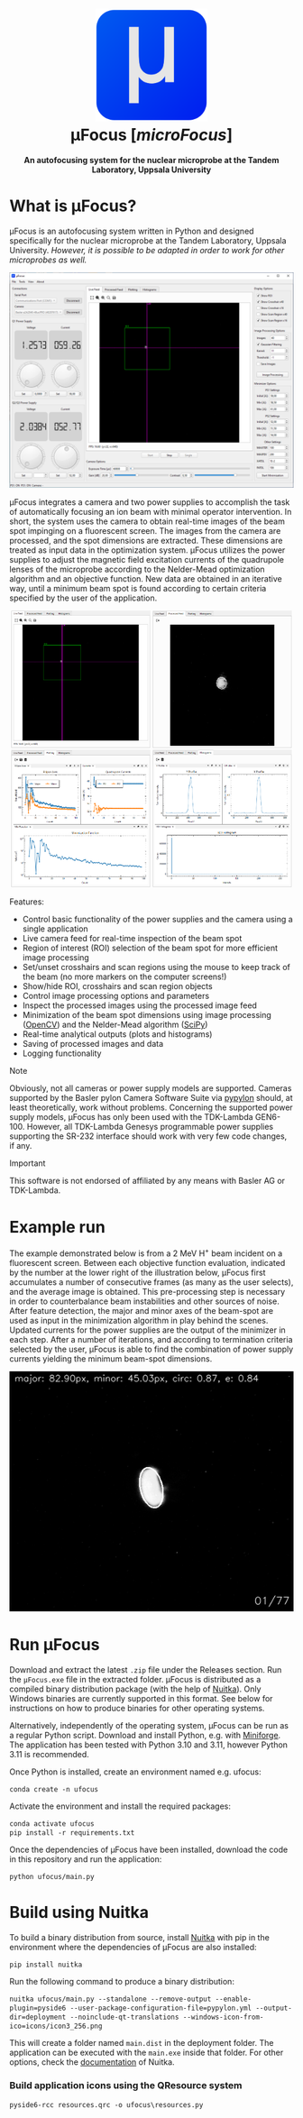 <h1 align="center">
  <img src="images/icon3_256.png" width="200">
  <br>
  μFocus [<em>microFocus</em>]
</h1>

<p align="center"><strong>An autofocusing system for the nuclear microprobe at the Tandem Laboratory, Uppsala University</strong></p>

# What is μFocus?
μFocus is an autofocusing system written in Python and designed specifically for the nuclear microprobe at the Tandem Laboratory, Uppsala University. _However, it is possible to be adapted in order to work for other microprobes as well._

![ufocus-gui](images/app_full_v2.png)

μFocus integrates a camera and two power supplies to accomplish the task of automatically focusing an ion beam with minimal operator intervention. In short, the system uses the camera to obtain real-time images of the beam spot impinging on a fluorescent screen. The images from the camera are processed, and the spot dimensions are extracted. These dimensions are treated as input data in the optimization system. μFocus utilizes the power supplies to adjust the magnetic field excitation currents of the quadrupole lenses of the microprobe according to the Nelder-Mead optimization algorithm and an objective function. New data are obtained in an iterative way, until a minimum beam spot is found according to certain criteria specified by the user of the application.

<p align="center">

<img src="images/app_live_feed_v2_cropped.png" width=49%>
<img src="images/app_processed_feed_v2_cropped.png" width=49%>
<img src="images/app_plotting_v2_cropped.png" width=49%>
<img src="images/app_histograms_v2_cropped.png" width=49%>

</p>

Features:
* Control basic functionality of the power supplies and the camera using a single application
* Live camera feed for real-time inspection of the beam spot
* Region of interest (ROI) selection of the beam spot for more efficient image processing
* Set/unset crosshairs and scan regions using the mouse to keep track of the beam (no more markers on the computer screens!)
* Show/hide ROI, crosshairs and scan region objects
* Control image processing options and parameters
* Inspect the processed images using the processed image feed
* Minimization of the beam spot dimensions using image processing ([OpenCV](https://opencv.org)) and the Nelder-Mead algorithm ([SciPy](https://scipy.org))
* Real-time analytical outputs (plots and histograms)
* Saving of processed images and data
* Logging functionality

> [!NOTE]
> Obviously, not all cameras or power supply models are supported. Cameras supported by the Basler pylon Camera Software Suite via [pypylon](https://github.com/basler/pypylon) should, at least theoretically, work without problems. Concerning the supported power supply models, μFocus has only been used with the TDK-Lambda GEN6-100. However, all TDK-Lambda Genesys programmable power supplies supporting the SR-232 interface should work with very few code changes, if any.

> [!IMPORTANT]
> This software is not endorsed of affiliated by any means with Basler AG or TDK-Lambda.

# Example run

The example demonstrated below is from a 2 MeV H<sup>+</sup> beam incident on a fluorescent screen. Between each objective function evaluation, indicated by the number at the lower right of the illustration below, μFocus first accumulates a number of consecutive frames (as many as the user selects), and the average image is obtained. This pre-processing step is necessary in order to counterbalance beam instabilities and other sources of noise. After feature detection, the major and minor axes of the beam-spot are used as input in the minimization algorithm in play behind the scenes. Updated currents for the power supplies are the output of the minimizer in each step. After a number of iterations, and according to termination criteria selected by the user, μFocus is able to find the combination of power supply currents yielding the minimum beam-spot dimensions.

![ufocus-example](images/images_processed_fast.gif)

# Run μFocus

Download and extract the latest `.zip` file under the Releases section. Run the `μFocus.exe` file in the extracted folder. μFocus is distributed as a compiled binary distribution package (with the help of [Nuitka](https://github.com/Nuitka/Nuitka)). Only Windows binaries are currently supported in this format. See below for instructions on how to produce binaries for other operating systems.

Alternatively, independently of the operating system, μFocus can be run as a regular Python script. Download and install Python, e.g. with [Miniforge](https://github.com/conda-forge/miniforge). The application has been tested with Python 3.10 and 3.11, however Python 3.11 is recommended.

Once Python is installed, create an environment named e.g. ufocus:
```
conda create -n ufocus
```

Activate the environment and install the required packages:
```
conda activate ufocus
pip install -r requirements.txt
```

Once the dependencies of μFocus have been installed, download the code in this repository and run the application:
```
python ufocus/main.py
```

# Build using Nuitka
To build a binary distribution from source, install [Nuitka](https://github.com/Nuitka/Nuitka) with pip in the environment where the dependencies of μFocus are also installed:
```
pip install nuitka
```

Run the following command to produce a binary distribution:
```
nuitka ufocus/main.py --standalone --remove-output --enable-plugin=pyside6 --user-package-configuration-file=pypylon.yml --output-dir=deployment --noinclude-qt-translations --windows-icon-from-ico=icons/icon3_256.png
```
This will create a folder named ```main.dist``` in the deployment folder. The application can be executed with the ```main.exe``` inside that folder. For other options, check the [documentation](https://nuitka.net/) of Nuitka.

### Build application icons using the QResource system
```
pyside6-rcc resources.qrc -o ufocus\resources.py
```

